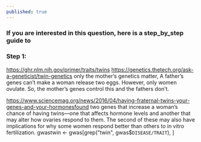 ```yaml
---
published: true
---
```

### If you are interested in this question, here is a step_by_step guide to


### Step 1:
https://ghr.nlm.nih.gov/primer/traits/twins
https://genetics.thetech.org/ask-a-geneticist/twin-genetics
only the mother’s genetics matter,
A father’s genes can’t make a woman release two eggs.
However, only women ovulate. So, the mother’s genes control this and the fathers don’t.


https://www.sciencemag.org/news/2016/04/having-fraternal-twins-your-genes-and-your-hormonesfound two genes that increase a woman’s chance of having twins—one that affects hormone levels and another that may alter how ovaries respond to them. The second of these may also have implications for why some women respond better than others to in vitro fertilization.
gwastwin <- gwas[grep("twin", gwas$`DISEASE/TRAIT`), ]
